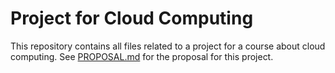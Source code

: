 # Project for Cloud Computing

This repository contains all files related to a project for a course about cloud computing.
See [PROPOSAL.md](PROPOSAL.md) for the proposal for this project. 